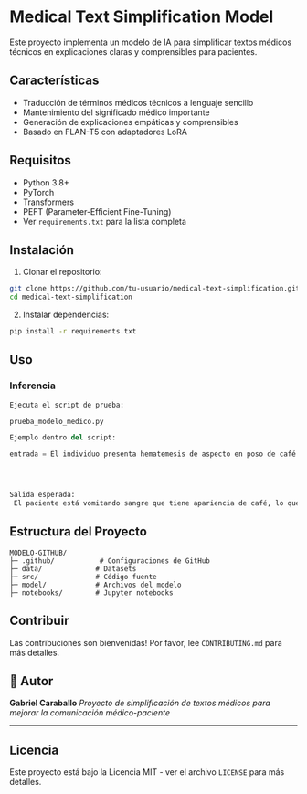 # Medical Text Simplification Model

Este proyecto implementa un modelo de IA para simplificar textos médicos técnicos en explicaciones claras y comprensibles para pacientes.

## Características

- Traducción de términos médicos técnicos a lenguaje sencillo
- Mantenimiento del significado médico importante
- Generación de explicaciones empáticas y comprensibles
- Basado en FLAN-T5 con adaptadores LoRA

## Requisitos

- Python 3.8+
- PyTorch
- Transformers
- PEFT (Parameter-Efficient Fine-Tuning)
- Ver `requirements.txt` para la lista completa

## Instalación

1. Clonar el repositorio:
```bash
git clone https://github.com/tu-usuario/medical-text-simplification.git
cd medical-text-simplification
```

2. Instalar dependencias:
```bash
pip install -r requirements.txt
```

## Uso

### Inferencia
```python
Ejecuta el script de prueba:

prueba_modelo_medico.py

Ejemplo dentro del script:

entrada = El individuo presenta hematemesis de aspecto en poso de café.




Salida esperada:
 El paciente está vomitando sangre que tiene apariencia de café, lo que puede indicar una contagio.

```

## Estructura del Proyecto

```
MODELO-GITHUB/
├─ .github/           # Configuraciones de GitHub
├─ data/             # Datasets
├─ src/              # Código fuente
├─ model/            # Archivos del modelo
├─ notebooks/        # Jupyter notebooks

```

## Contribuir

Las contribuciones son bienvenidas! Por favor, lee `CONTRIBUTING.md` para más detalles.

## 👤 Autor

**Gabriel Caraballo**
*Proyecto de simplificación de textos médicos para mejorar la comunicación médico-paciente*

---

## Licencia

Este proyecto está bajo la Licencia MIT - ver el archivo `LICENSE` para más detalles.
